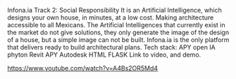 Infona.ia
Track 2: Social Responsibility
It is an Artificial Intelligence, which designs your own house, in minutes, at a low cost. Making architecture accessible to all Mexicans.
The Artificial Intelligences that currently exist in the market do not give solutions, they only generate the image of the design of a house, but a simple image can not be built.
Infona.ia is the only platform that delivers ready to build architectural plans.
Tech stack:
APY open IA
phyton 
Revit APY
Autodesk
HTML 
FLASK
Link to video, and demo.

https://www.youtube.com/watch?v=A4Bs2OR5Md4
